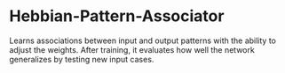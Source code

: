 # Hebbian-Pattern-Associator
Learns associations between input and output patterns with the ability to adjust the weights. After training, it evaluates how well the network generalizes by testing new input cases.
